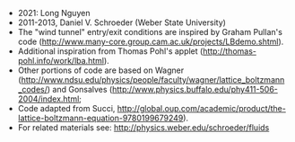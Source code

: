 - 2021: Long Nguyen
- 2011-2013, Daniel V. Schroeder (Weber State University)
- The "wind tunnel" entry/exit conditions are inspired by Graham Pullan's code (http://www.many-core.group.cam.ac.uk/projects/LBdemo.shtml).
- Additional inspiration from Thomas Pohl's applet (http://thomas-pohl.info/work/lba.html).
- Other portions of code are based on Wagner (http://www.ndsu.edu/physics/people/faculty/wagner/lattice_boltzmann_codes/)
and Gonsalves (http://www.physics.buffalo.edu/phy411-506-2004/index.html;
- Code adapted from Succi, http://global.oup.com/academic/product/the-lattice-boltzmann-equation-9780199679249).
- For related materials see:  http://physics.weber.edu/schroeder/fluids
